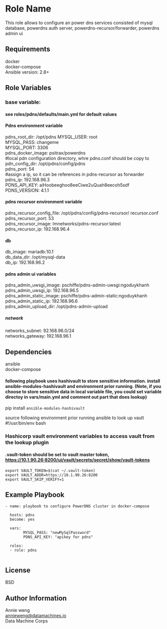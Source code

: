 Role Name
=========

This role allows to configure an power dns services consisted of mysql database, powerdns auth server, powerdns-recursor/forwarder, powerdns admin ui


Requirements
------------
docker  
docker-compose  
Ansible version: 2.8+

Role Variables
--------------
### base variable:
#### see roles/pdns/defaults/main.yml for default values

#### Pdns environment variable
pdns_root_dir: /opt/pdns
MYSQL_USER: root  
MYSQL_PASS: changeme  
MYSQL_PORT: 3306  
pdns_docker_image:  psitrax/powerdns  
#local pdn configuration directory, whre pdns.conf should be copy to   
pdn_config_dir: /opt/pdns/config/pdns  
pdns_port: 54  
#assign a ip, so it can be references in pdns-recursor as  forwarder  
pdns_ip: 192.168.96.3  
PDNS_API_KEY: aiHoobeeghoo8eeCiwe2uQuah8eecoh5sdf  
PDNS_VERSION: 4.1.1   

#### pdns recursor environment variable  
pdns_recursor_config_file: /opt/pdns/config/pdns-recursor/  recursor.conf  
pdns_recursor_port: 53  
pdns_recursor_image: lmnetworks/pdns-recursor:latest  
pdns_recursor_ip: 192.168.96.4  

#### db   
db_image: mariadb:10.1  
db_data_dir: /opt/mysql-data  
db_ip: 192.168.96.2  

#### pdns admin ui variables  
pdns_admin_uwsgi_image: pschiffe/pdns-admin-uwsgi:ngoduykhanh  
pdns_admin_uwsgi_ip: 192.168.96.5  
pdns_admin_static_image: pschiffe/pdns-admin-static:ngoduykhanh  
pdns_admin_static_ip: 192.168.96.6  
pdns_admin_upload_dir: /opt/pdns-admin-upload  


##### network  
networks_subnet: 92.168.96.0/24  
networks_gateway: 192.168.96.1  




Dependencies
------------
ansible  
docker-compose


#### following playbook uses hashivault to store sensitive information. install ansible-modules-hashivault and environment prior running. (Note, if you choose to store sensitive data in local variable file,  you could set variable directoy in vars/main.yml and comment out part that does lookup)



pip install `ansible-modules-hashivault`

source following environment prior running ansible to look up vault 
#!/usr/bin/env bash
### Hashicorp vault environment variables to access vault from the lookup plugin
#### .vault-token should be set to vault master token, https://10.1.90.26:8200/ui/vault/secrets/secret/show/vault-tokens
```
export VAULT_TOKEN=$(cat ~/.vault-token)
export VAULT_ADDR=https://10.1.90.26:8200
export VAULT_SKIP_VERIFY=1

```

Example Playbook
----------------
```
- name: playbook to configure PowerDNS cluster in docker-compose   

  hosts: pdns
  become: yes
  
  vars:  
        MYSQL_PASS: "newMySqlPassword" 
        PDNS_API_KEY: "apikey for pdns" 
		
  roles:
  - role: pdns
  

```
License
-------

BSD

Author Information
------------------
Annie weng   
annieweng@datamachines.io  
Data Machine Corps

